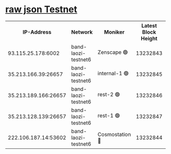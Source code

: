 
[raw json Testnet](https://rpc-check.bandt.stavr.tech/bandt/rpcbandt_result.json)
=

<table><tr><th>IP-Address</th><th>Network</th><th>Moniker</th><th>Latest Block Height</th><th>Earliest Block Height</th><th>Catching Up</th><th>Voting Power</th><th>Scan Time</th></tr><tr><td>93.115.25.178:6002</td><td>band-laozi-testnet6</td><td>Zenscape 🟢</td><td>13232843</td><td>12460001</td><td>False</td><td>0</td><td>2023-11-24T22:48:21.758146155UTC</td></tr><tr><td>35.213.166.39:26657</td><td>band-laozi-testnet6</td><td>internal-1 🟢</td><td>13232845</td><td>13132845</td><td>False</td><td>0</td><td>2023-11-24T22:48:26.521913817UTC</td></tr><tr><td>35.213.189.166:26657</td><td>band-laozi-testnet6</td><td>rest-2 🟢</td><td>13232846</td><td>13132846</td><td>False</td><td>0</td><td>2023-11-24T22:48:27.769257101UTC</td></tr><tr><td>35.213.128.139:26657</td><td>band-laozi-testnet6</td><td>rest-1 🟢</td><td>13232847</td><td>13132847</td><td>False</td><td>0</td><td>2023-11-24T22:48:31.037820379UTC</td></tr><tr><td>222.106.187.14:53602</td><td>band-laozi-testnet6</td><td>Cosmostation 🔴</td><td>13232844</td><td>13177501</td><td>False</td><td>2203223</td><td>2023-11-24T22:48:23.277526150UTC</td></tr></table>
